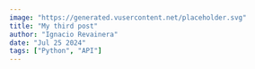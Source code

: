 ```yaml
---
image: "https://generated.vusercontent.net/placeholder.svg"
title: "My third post"
author: "Ignacio Revainera"
date: "Jul 25 2024"
tags: ["Python", "API"]
---
```

